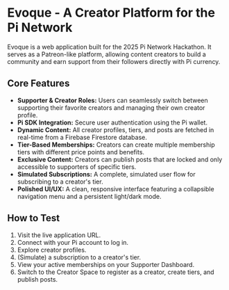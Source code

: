 # Evoque - A Creator Platform for the Pi Network

Evoque is a web application built for the 2025 Pi Network Hackathon. It serves as a Patreon-like platform, allowing content creators to build a community and earn support from their followers directly with Pi currency.

## Core Features

* **Supporter & Creator Roles:** Users can seamlessly switch between supporting their favorite creators and managing their own creator profile.
* **Pi SDK Integration:** Secure user authentication using the Pi wallet.
* **Dynamic Content:** All creator profiles, tiers, and posts are fetched in real-time from a Firebase Firestore database.
* **Tier-Based Memberships:** Creators can create multiple membership tiers with different price points and benefits.
* **Exclusive Content:** Creators can publish posts that are locked and only accessible to supporters of specific tiers.
* **Simulated Subscriptions:** A complete, simulated user flow for subscribing to a creator's tier.
* **Polished UI/UX:** A clean, responsive interface featuring a collapsible navigation menu and a persistent light/dark mode.

## How to Test
1.  Visit the live application URL.
2.  Connect with your Pi account to log in.
3.  Explore creator profiles.
4.  (Simulate) a subscription to a creator's tier.
5.  View your active memberships on your Supporter Dashboard.
6.  Switch to the Creator Space to register as a creator, create tiers, and publish posts.